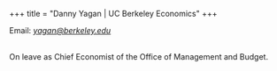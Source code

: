 +++
title = "Danny Yagan | UC Berkeley Economics"
+++


Email: *<a href="mailto:yagan@berkeley.edu">yagan@berkeley.edu</a>*
<br><br>

On leave as Chief Economist of the Office of Management and Budget.
